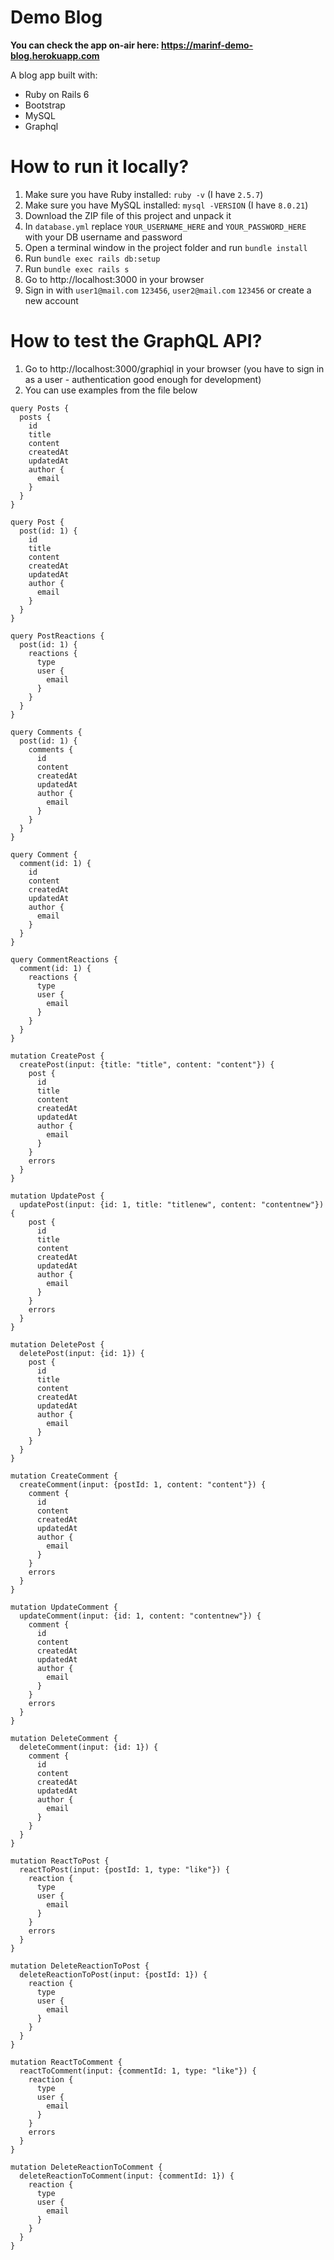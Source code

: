 # Demo Blog

**You can check the app on-air here: https://marinf-demo-blog.herokuapp.com**

A blog app built with:

  - Ruby on Rails 6
  - Bootstrap
  - MySQL
  - Graphql

# How to run it locally?

  1. Make sure you have Ruby installed: `ruby -v` (I have `2.5.7`)
  2. Make sure you have MySQL installed: `mysql -VERSION` (I have `8.0.21`)
  3. Download the ZIP file of this project and unpack it
  4. In `database.yml` replace `YOUR_USERNAME_HERE` and `YOUR_PASSWORD_HERE` with your DB username and password
  5. Open a terminal window in the project folder and run `bundle install`
  6. Run `bundle exec rails db:setup`
  7. Run `bundle exec rails s`
  8. Go to http://localhost:3000 in your browser
  9. Sign in with `user1@mail.com` `123456`, `user2@mail.com` `123456` or create a new account

# How to test the GraphQL API?

1. Go to http://localhost:3000/graphiql in your browser (you have to sign in as a user - authentication good enough for development)
2. You can use examples from the file below

```
query Posts {
  posts {
    id
    title
    content
    createdAt
    updatedAt
    author {
      email
    }
  }
}

query Post {
  post(id: 1) {
    id
    title
    content
    createdAt
    updatedAt
    author {
      email
    }
  }
}

query PostReactions {
  post(id: 1) {
    reactions {
      type
      user {
        email
      }
    }
  }
}

query Comments {
  post(id: 1) {
    comments {
      id
      content
      createdAt
      updatedAt
      author {
        email
      }
    }
  }
}

query Comment {
  comment(id: 1) {
    id
    content
    createdAt
    updatedAt
    author {
      email
    }
  }
}

query CommentReactions {
  comment(id: 1) {
    reactions {
      type
      user {
        email
      }
    }
  }
}

mutation CreatePost {
  createPost(input: {title: "title", content: "content"}) {
    post {
      id
      title
      content
      createdAt
      updatedAt
      author {
        email
      }
    }
    errors
  }
}

mutation UpdatePost {
  updatePost(input: {id: 1, title: "titlenew", content: "contentnew"}) {
    post {
      id
      title
      content
      createdAt
      updatedAt
      author {
        email
      }
    }
    errors
  }
}

mutation DeletePost {
  deletePost(input: {id: 1}) {
    post {
      id
      title
      content
      createdAt
      updatedAt
      author {
        email
      }
    }
  }
}

mutation CreateComment {
  createComment(input: {postId: 1, content: "content"}) {
    comment {
      id
      content
      createdAt
      updatedAt
      author {
        email
      }
    }
    errors
  }
}

mutation UpdateComment {
  updateComment(input: {id: 1, content: "contentnew"}) {
    comment {
      id
      content
      createdAt
      updatedAt
      author {
        email
      }
    }
    errors
  }
}

mutation DeleteComment {
  deleteComment(input: {id: 1}) {
    comment {
      id
      content
      createdAt
      updatedAt
      author {
        email
      }
    }
  }
}

mutation ReactToPost {
  reactToPost(input: {postId: 1, type: "like"}) {
    reaction {
      type
      user {
        email
      }
    }
    errors
  }
}

mutation DeleteReactionToPost {
  deleteReactionToPost(input: {postId: 1}) {
    reaction {
      type
      user {
        email
      }
    }
  }
}

mutation ReactToComment {
  reactToComment(input: {commentId: 1, type: "like"}) {
    reaction {
      type
      user {
        email
      }
    }
    errors
  }
}

mutation DeleteReactionToComment {
  deleteReactionToComment(input: {commentId: 1}) {
    reaction {
      type
      user {
        email
      }
    }
  }
}
```
